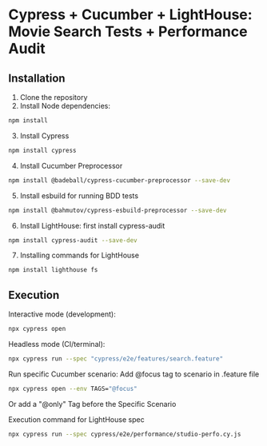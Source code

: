 # Cypress + Cucumber + LightHouse: Movie Search Tests + Performance Audit

## Installation

1. Clone the repository
2. Install Node dependencies:

```bash
npm install
```

3. Install Cypress

```bash
npm install cypress
```

4. Install Cucumber Preprocessor

```bash
npm install @badeball/cypress-cucumber-preprocessor --save-dev
```

5. Install esbuild for running BDD tests

```bash
npm install @bahmutov/cypress-esbuild-preprocessor --save-dev
```

6. Install LightHouse: first install cypress-audit

```bash
npm install cypress-audit --save-dev
```

7. Installing commands for LightHouse

```bash
npm install lighthouse fs
```

## Execution

Interactive mode (development):

```bash
npx cypress open
```

Headless mode (CI/terminal):

```bash
npx cypress run --spec "cypress/e2e/features/search.feature"
```

Run specific Cucumber scenario: Add @focus tag to scenario in .feature file

```bash
npx cypress open --env TAGS="@focus"
```

Or add a "@only" Tag before the Specific Scenario

Execution command for LightHouse spec

```bash
npx cypress run --spec cypress/e2e/performance/studio-perfo.cy.js
```
